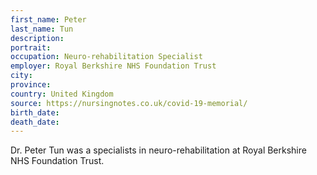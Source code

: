 ```yaml
---
first_name: Peter
last_name: Tun
description: 
portrait: 
occupation: Neuro-rehabilitation Specialist
employer: Royal Berkshire NHS Foundation Trust
city: 
province: 
country: United Kingdom
source: https://nursingnotes.co.uk/covid-19-memorial/
birth_date: 
death_date: 
---
```


Dr. Peter Tun was a specialists in neuro-rehabilitation at Royal Berkshire NHS Foundation Trust.